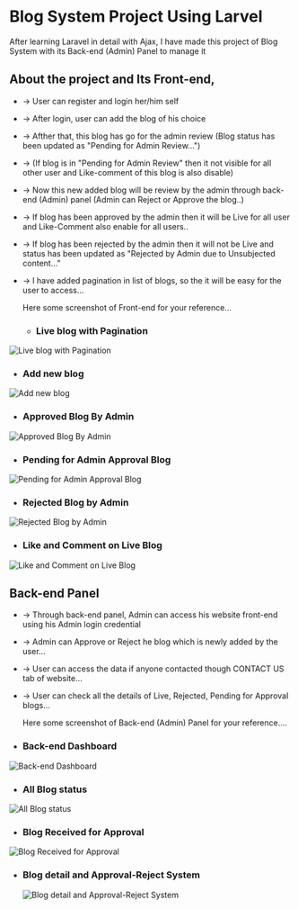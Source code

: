 # Blog System Project Using Larvel

After learning Laravel in detail with Ajax, I have made this project of Blog System with its Back-end (Admin) Panel to manage it

## About the project and Its Front-end,
- -> User can register and login her/him self
- -> After login, user can add the blog of his choice
- -> Afther that, this blog has go for the admin review (Blog status has been updated as "Pending for Admin Review...")
- -> (If blog is in "Pending for Admin Review" then it not visible for all other user and Like-comment of this blog is also disable)
- -> Now this new added blog will be review by the admin through back-end (Admin) panel (Admin can Reject or Approve the blog..)
- -> If blog has been approved by the admin then it will be Live for all user and Like-Comment also enable for all users..
- -> If blog has been rejected by the admin then it will not be Live and status has been updated as "Rejected by Admin due to Unsubjected content..."

- -> I have added pagination in list of blogs, so the it will be easy for the user to access...

  Here some screenshot of Front-end for your reference...
  - ### Live blog with Pagination
 ![Live blog with Pagination](https://github.com/Pratikginoya/blog-system-project-using-Laravel/assets/143998558/630630fc-5628-41df-9948-cab7ddbb4b1f)

  - ### Add new blog
 ![Add new blog](https://github.com/Pratikginoya/blog-system-project-using-Laravel/assets/143998558/8d36653c-111f-43f5-8389-beddee1364c3)

  - ### Approved Blog By Admin
 ![Approved Blog By Admin](https://github.com/Pratikginoya/blog-system-project-using-Laravel/assets/143998558/5a4b1b0a-285d-4c97-bbfd-8f875c1427b5)

  - ### Pending for Admin Approval Blog
 ![Pending for Admin Approval Blog](https://github.com/Pratikginoya/blog-system-project-using-Laravel/assets/143998558/61b80a85-425d-44b0-9623-512ee6a6de1d)

  - ### Rejected Blog by Admin
 ![Rejected Blog by Admin](https://github.com/Pratikginoya/blog-system-project-using-Laravel/assets/143998558/7212da4b-de50-4043-aa4a-0feabf61ea72)

  - ### Like and Comment on Live Blog
  ![Like and Comment on Live Blog](https://github.com/Pratikginoya/blog-system-project-using-Laravel/assets/143998558/69cb74e8-d132-4aa0-898c-f9e5838fbf9f)

## Back-end Panel
- -> Through back-end panel, Admin can access his website front-end using his Admin login credential
- -> Admin can Approve or Reject he blog which is newly added by the user...
- -> User can access the data if anyone contacted though CONTACT US tab of website...
- -> User can check all the details of Live, Rejected, Pending for Approval blogs...

  Here some screenshot of Back-end (Admin) Panel for your reference....
- ### Back-end Dashboard
![Back-end Dashboard](https://github.com/Pratikginoya/blog-system-project-using-Laravel/assets/143998558/805c38cf-1b4d-4641-a5f5-38ebf2a25712)

- ### All Blog status
![All Blog status](https://github.com/Pratikginoya/blog-system-project-using-Laravel/assets/143998558/65944b91-dafe-4a4e-9610-e65ffe5e5fe5)

- ### Blog Received for Approval
![Blog Received for Approval](https://github.com/Pratikginoya/blog-system-project-using-Laravel/assets/143998558/19becf98-0843-432e-af45-7038bb769848)

- ### Blog detail and Approval-Reject System
  ![Blog detail and Approval-Reject System](https://github.com/Pratikginoya/blog-system-project-using-Laravel/assets/143998558/6fc03a7c-8f5b-43e9-b124-ea17c27d4581)
